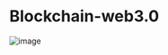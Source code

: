 # Blockchain-web3.0

![image](https://github.com/Sharvin27/Blockchain-web3.0/assets/112688310/d2046599-dbaa-473d-8029-12e738ec521d)
